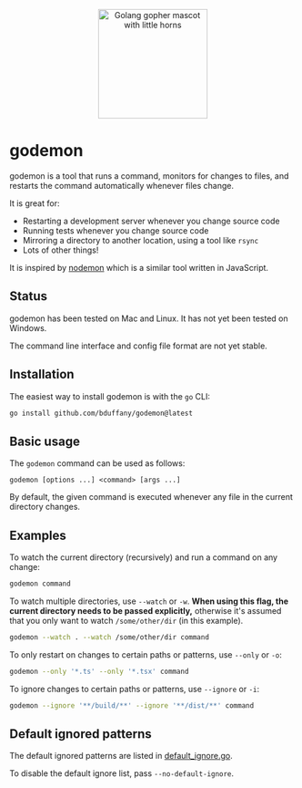 <p align="center">
  <img src="https://user-images.githubusercontent.com/2414826/154606331-751abc5a-2c92-40d0-bc89-bd772397a14f.png"
       width="192"
       height="192"
       alt="Golang gopher mascot with little horns" />
</p>

# godemon

godemon is a tool that runs a command, monitors for changes to files,
and restarts the command automatically whenever files change.

It is great for:

- Restarting a development server whenever you change source code
- Running tests whenever you change source code
- Mirroring a directory to another location, using a tool like `rsync`
- Lots of other things!

It is inspired by [nodemon](https://github.com/remy/nodemon) which
is a similar tool written in JavaScript.

## Status

godemon has been tested on Mac and Linux. It has not yet been tested on
Windows.

The command line interface and config file format are not yet stable.

## Installation

The easiest way to install godemon is with the `go` CLI:

```bash
go install github.com/bduffany/godemon@latest
```

## Basic usage

The `godemon` command can be used as follows:

```
godemon [options ...] <command> [args ...]
```

By default, the given command is executed whenever any file in the current
directory changes.

## Examples

To watch the current directory (recursively) and run a command on any
change:

```bash
godemon command
```

To watch multiple directories, use `--watch` or `-w`. **When using this
flag, the current directory needs to be passed explicitly,** otherwise
it's assumed that you only want to watch `/some/other/dir` (in this
example).

```bash
godemon --watch . --watch /some/other/dir command
```

To only restart on changes to certain paths or patterns, use `--only` or
`-o`:

```bash
godemon --only '*.ts' --only '*.tsx' command
```

To ignore changes to certain paths or patterns, use `--ignore` or `-i`:

```bash
godemon --ignore '**/build/**' --ignore '**/dist/**' command
```

## Default ignored patterns

The default ignored patterns are listed in
[default_ignore.go](https://github.com/bduffany/godemon/tree/master/default_ignore.go).

To disable the default ignore list, pass `--no-default-ignore`.
